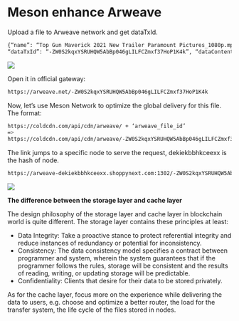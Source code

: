 # Meson enhance Arweave

Upload a file to Arweave network and get dataTxId.

```bash
{“name”: “Top Gun Maverick 2021 New Trailer Paramount Pictures_1080p.mp4”, “size”: 27433229, “lastModifiedDate”: 1624960183753,
“dataTxId”: “-ZW0S2kqxYSRUHQW5AbBp046gLILFCZmxf37HoP1K4k”, “dataContentType”: “video/mp4”}
```

![](https://cdn.jsdelivr.net/gh/daqnext/meson-docs/src/images/using/meson-enhance-arweave-01.png)

Open it in official gateway:

```bash
https://arweave.net/-ZW0S2kqxYSRUHQW5AbBp046gLILFCZmxf37HoP1K4k
```

Now, let’s use Meson Network to optimize the global delivery for this file. The format:

```bash
https://coldcdn.com/api/cdn/arweave/ + ‘arweave_file_id’
=>
https://coldcdn.com/api/cdn/arweave/-ZW0S2kqxYSRUHQW5AbBp046gLILFCZmxf37HoP1K4k
```

The link jumps to a specific node to serve the request, dekiekbbhkceexx is the hash of node.

```bash
https://arweave-dekiekbbhkceexx.shoppynext.com:1302/-ZW0S2kqxYSRUHQW5AbBp046gLILFCZmxf37HoP1K4k-redirecter456gt
```

![](https://cdn.jsdelivr.net/gh/daqnext/meson-docs/src/images/using/meson-enhance-arweave-02.png)

**The difference between the storage layer and cache layer**

The design philosophy of the storage layer and cache layer in blockchain world is quite different. The storage layer contains these principles at least:

- Data Integrity: Take a proactive stance to protect referential integrity and reduce instances of redundancy or potential for inconsistency.
- Consistency: The data consistency model specifies a contract between programmer and system, wherein the system guarantees that if the programmer follows the rules, storage will be consistent and the results of reading, writing, or updating storage will be predictable.
- Confidentiality: Clients that desire for their data to be stored privately.

As for the cache layer, focus more on the experience while delivering the data to users, e.g. choose and optimize a better router, the load for the transfer system, the life cycle of the files stored in nodes.